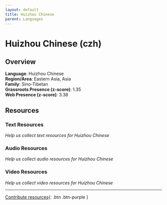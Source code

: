```yaml
---
layout: default
title: Huizhou Chinese
parent: Languages
---
```


# Huizhou Chinese (czh)

## Overview

**Language**: Huizhou Chinese  
**Region/Area**: Eastern Asia, Asia  
**Family**: Sino-Tibetan  
**Grassroots Presence (z-score)**: 1.35  
**Web Presence (z-score)**: 3.38  

## Resources

### Text Resources
*Help us collect text resources for Huizhou Chinese*

### Audio Resources
*Help us collect audio resources for Huizhou Chinese*

### Video Resources
*Help us collect video resources for Huizhou Chinese*

---

[Contribute resources](https://forms.office.com/e/1SfLJx3u1r){: .btn .btn-purple }
